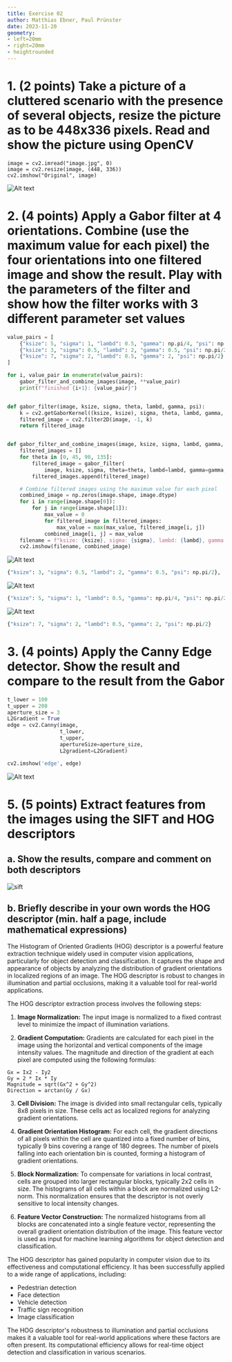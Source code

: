 ```yaml
---
title: Exercise 02
author: Matthias Ebner, Paul Prünster
date: 2023-11-20
geometry:
- left=20mm
- right=20mm
- heightrounded
---
```


# 1. (2 points) Take a picture of a cluttered scenario with the presence of several objects, resize the picture as to be 448x336 pixels. Read and show the picture using OpenCV

```{ .python .numberLines }
image = cv2.imread("image.jpg", 0)
image = cv2.resize(image, (448, 336))
cv2.imshow("Original", image)
```

![Alt text](image.png)

# 2. (4 points) Apply a Gabor filter at 4 orientations. Combine (use the maximum value for each pixel) the four orientations into one filtered image and show the result. Play with the parameters of the filter and show how the filter works with 3 different parameter set values

```python
value_pairs = [
    {"ksize": 5, "sigma": 1, "lambd": 0.5, "gamma": np.pi/4, "psi": np.pi/2},
    {"ksize": 3, "sigma": 0.5, "lambd": 2, "gamma": 0.5, "psi": np.pi/2},
    {"ksize": 7, "sigma": 2, "lambd": 0.5, "gamma": 2, "psi": np.pi/2}
]

for i, value_pair in enumerate(value_pairs):
    gabor_filter_and_combine_images(image, **value_pair)
    print(f"finished {i+1}: {value_pair}")


def gabor_filter(image, ksize, sigma, theta, lambd, gamma, psi):
    k = cv2.getGaborKernel((ksize, ksize), sigma, theta, lambd, gamma, psi)
    filtered_image = cv2.filter2D(image, -1, k)
    return filtered_image


def gabor_filter_and_combine_images(image, ksize, sigma, lambd, gamma, psi):
    filtered_images = []
    for theta in [0, 45, 90, 135]:
        filtered_image = gabor_filter(
            image, ksize, sigma, theta=theta, lambd=lambd, gamma=gamma, psi=psi)
        filtered_images.append(filtered_image)

    # Combine filtered images using the maximum value for each pixel
    combined_image = np.zeros(image.shape, image.dtype)
    for i in range(image.shape[0]):
        for j in range(image.shape[1]):
            max_value = 0
            for filtered_image in filtered_images:
                max_value = max(max_value, filtered_image[i, j])
            combined_image[i, j] = max_value
    filename = f"ksize: {ksize}, sigma: {sigma}, lambd: {lambd}, gamma: {gamma}, psi: {psi}"
    cv2.imshow(filename, combined_image)
```

![Alt text](image-1.png)

```python
{"ksize": 3, "sigma": 0.5, "lambd": 2, "gamma": 0.5, "psi": np.pi/2},
```

![Alt text](image-2.png)

```python
{"ksize": 5, "sigma": 1, "lambd": 0.5, "gamma": np.pi/4, "psi": np.pi/2},
```

![Alt text](image-3.png)

```python
{"ksize": 7, "sigma": 2, "lambd": 0.5, "gamma": 2, "psi": np.pi/2}
```

# 3. (4 points) Apply the Canny Edge detector. Show the result and compare to the result from the Gabor

```python
t_lower = 100
t_upper = 200
aperture_size = 3
L2Gradient = True
edge = cv2.Canny(image,
                 t_lower,
                 t_upper,
                 apertureSize=aperture_size,
                 L2gradient=L2Gradient)

cv2.imshow('edge', edge)
```

![Alt text](image-4.png)

# 5. (5 points) Extract features from the images using the SIFT and HOG descriptors

## a. Show the results, compare and comment on both descriptors

![sift](image-5.png)

## b. Briefly describe in your own words the HOG descriptor (min. half a page, include mathematical expressions)

The Histogram of Oriented Gradients (HOG) descriptor is a powerful feature extraction technique widely used in computer vision applications, particularly for object detection and classification. It captures the shape and appearance of objects by analyzing the distribution of gradient orientations in localized regions of an image. The HOG descriptor is robust to changes in illumination and partial occlusions, making it a valuable tool for real-world applications.

The HOG descriptor extraction process involves the following steps:

1. **Image Normalization:** The input image is normalized to a fixed contrast level to minimize the impact of illumination variations.

2. **Gradient Computation:** Gradients are calculated for each pixel in the image using the horizontal and vertical components of the image intensity values. The magnitude and direction of the gradient at each pixel are computed using the following formulas:

```
Gx = Ix2 - Iy2
Gy = 2 * Ix * Iy
Magnitude = sqrt(Gx^2 + Gy^2)
Direction = arctan(Gy / Gx)
```

3. **Cell Division:** The image is divided into small rectangular cells, typically 8x8 pixels in size. These cells act as localized regions for analyzing gradient orientations.

4. **Gradient Orientation Histogram:** For each cell, the gradient directions of all pixels within the cell are quantized into a fixed number of bins, typically 9 bins covering a range of 180 degrees. The number of pixels falling into each orientation bin is counted, forming a histogram of gradient orientations.

5. **Block Normalization:** To compensate for variations in local contrast, cells are grouped into larger rectangular blocks, typically 2x2 cells in size. The histograms of all cells within a block are normalized using L2-norm. This normalization ensures that the descriptor is not overly sensitive to local intensity changes.

6. **Feature Vector Construction:** The normalized histograms from all blocks are concatenated into a single feature vector, representing the overall gradient orientation distribution of the image. This feature vector is used as input for machine learning algorithms for object detection and classification.

The HOG descriptor has gained popularity in computer vision due to its effectiveness and computational efficiency. It has been successfully applied to a wide range of applications, including:

- Pedestrian detection
- Face detection
- Vehicle detection
- Traffic sign recognition
- Image classification

The HOG descriptor's robustness to illumination and partial occlusions makes it a valuable tool for real-world applications where these factors are often present. Its computational efficiency allows for real-time object detection and classification in various scenarios.
